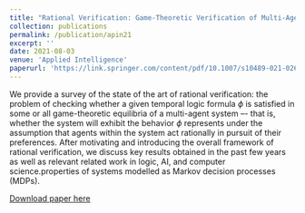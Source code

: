 ```yaml
---
title: "Rational Verification: Game-Theoretic Verification of Multi-Agent Systems"
collection: publications
permalink: /publication/apin21
excerpt: ''
date: 2021-08-03
venue: 'Applied Intelligence'
paperurl: 'https://link.springer.com/content/pdf/10.1007/s10489-021-02658-y.pdf'
---
```

We provide a survey of the state of the art of rational verification: the problem of checking whether a given temporal logic formula $\phi$ is satisfied in some or all game-theoretic equilibria of a multi-agent system –- that is, whether the system will exhibit the behavior $\phi$ represents under the assumption that agents within the system act rationally in pursuit of their preferences. After motivating and introducing the overall framework of rational verification, we discuss key results obtained
in the past few years as well as relevant related work in logic, AI, and computer science.properties of systems modelled as Markov decision processes (MDPs).

[Download paper here](https://link.springer.com/content/pdf/10.1007/s10489-021-02658-y.pdf)
